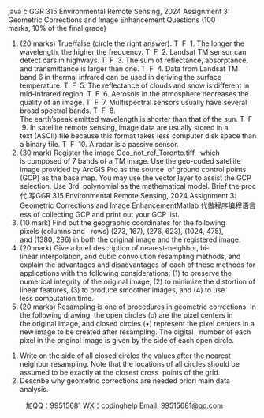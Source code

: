 java c
GGR 315 Environmental Remote Sensing, 2024
Assignment 3: Geometric Corrections and Image Enhancement
Questions
(100 marks, 10% of the final grade)
1. (20 marks) True/false (circle the right answer).
T  F  1. The longer the wavelength, the higher the frequency.
T  F  2. Landsat TM sensor can detect cars in highways.
T  F  3. The sum of reflectance, absorptance, and transmittance is larger than one.
T  F  4. Data from Landsat TM band 6 in thermal infrared can be used in deriving the surface temperature.
T  F  5. The reflectance of clouds and snow is different in mid-infrared region.
T  F  6. Aerosols in the atmosphere decreases the quality of an image.
T  F  7. Multispectral sensors usually have several broad spectral bands.
T  F  8. The earth’speak emitted wavelength is shorter than that of the sun.
T  F  9. In satellite remote sensing, image data are usually stored in a text (ASCII) file
because this format takes less computer disk space than a binary file. T  F  10. A radar is a passive sensor.
2. (30 mark) Register the image Geo_not_ref_Toronto.tiff,  which is composed of 7 bands of a TM image. Use the geo-coded satellite image provided by ArcGIS Pro as the source  of ground control points (GCP) as the base map. You may use the vector layer to assist the GCP selection. Use 3rd  polynomial as the mathematical model. Brief the proc代 写GGR 315 Environmental Remote Sensing, 2024 Assignment 3: Geometric Corrections and Image EnhancementMatlab
代做程序编程语言ess of collecting GCP and print out your GCP list.
3. (10 mark) Find out the geographic coordinates for the following pixels (columns and   rows) (273, 167), (276, 623), (1024, 475), and (1380, 296) in both the original image and the registered image.
4. (20 mark) Give a brief description of nearest-neighbor, bi-linear interpolation, and cubic convolution resampling methods, and explain the advantages and disadvantages of each of these methods for applications with the following considerations: (1) to preserve the numerical integrity of the original image, (2) to minimize the distortion of linear features, (3) to produce smoother images, and (4) to use less computation time.
5. (20 marks) Resampling is one of procedures in geometric corrections. In the following drawing, the open circles (o) are the pixel centers in the original image, and closed circles (•) represent the pixel centers in a new image to be created after resampling. The digital   number of each pixel in the original image is given by the side of each open circle.
1) Write on the side of all closed circles the values after the nearest neighbor resampling. Note that the locations of all circles should be assumed to be exactly at the closest cross  points of the grid.
2) Describe why geometric corrections are needed priori main data analysis.





         
加QQ：99515681  WX：codinghelp  Email: 99515681@qq.com

